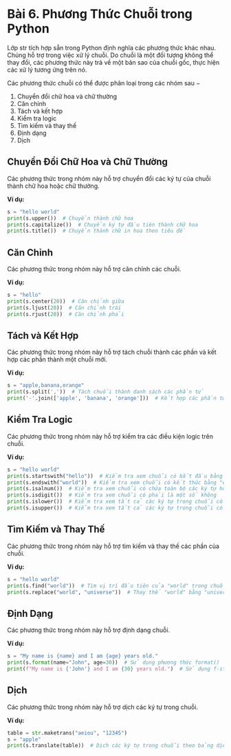 # Bài 6. Phương Thức Chuỗi trong Python

Lớp str tích hợp sẵn trong Python định nghĩa các phương thức khác nhau. Chúng hỗ trợ trong việc xử lý chuỗi. Do chuỗi là một đối tượng không thể thay đổi, các phương thức này trả về một bản sao của chuỗi gốc, thực hiện các xử lý tương ứng trên nó.

Các phương thức chuỗi có thể được phân loại trong các nhóm sau −

1. Chuyển đổi chữ hoa và chữ thường
2. Căn chỉnh
3. Tách và kết hợp
4. Kiểm tra logic
5. Tìm kiếm và thay thế
6. Định dạng
7. Dịch

## Chuyển Đổi Chữ Hoa và Chữ Thường

Các phương thức trong nhóm này hỗ trợ chuyển đổi các ký tự của chuỗi thành chữ hoa hoặc chữ thường.

**Ví dụ:**

```python
s = "hello world"
print(s.upper())  # Chuyển thành chữ hoa
print(s.capitalize())  # Chuyển ký tự đầu tiên thành chữ hoa
print(s.title())  # Chuyển thành chữ in hoa theo tiêu đề
```

## Căn Chỉnh

Các phương thức trong nhóm này hỗ trợ căn chỉnh các chuỗi.

**Ví dụ:**

```python
s = "hello"
print(s.center(20))  # Căn chỉnh giữa
print(s.ljust(20))  # Căn chỉnh trái
print(s.rjust(20))  # Căn chỉnh phải
```

## Tách và Kết Hợp

Các phương thức trong nhóm này hỗ trợ tách chuỗi thành các phần và kết hợp các phần thành một chuỗi mới.

**Ví dụ:**

```python
s = "apple,banana,orange"
print(s.split(','))  # Tách chuỗi thành danh sách các phần tử
print('-'.join(['apple', 'banana', 'orange']))  # Kết hợp các phần tử thành chuỗi mới
```

## Kiểm Tra Logic

Các phương thức trong nhóm này hỗ trợ kiểm tra các điều kiện logic trên chuỗi.

**Ví dụ:**

```python
s = "hello world"
print(s.startswith("hello"))  # Kiểm tra xem chuỗi có bắt đầu bằng "hello" không
print(s.endswith("world"))  # Kiểm tra xem chuỗi có kết thúc bằng "world" không
print(s.isalnum())  # Kiểm tra xem chuỗi có chứa toàn bộ các ký tự hoặc số không
print(s.isdigit())  # Kiểm tra xem chuỗi có phải là một số không
print(s.islower())  # Kiểm tra xem tất cả các ký tự trong chuỗi có phải là chữ thường không
print(s.isupper())  # Kiểm tra xem tất cả các ký tự trong chuỗi có phải là chữ hoa không
```

## Tìm Kiếm và Thay Thế

Các phương thức trong nhóm này hỗ trợ tìm kiếm và thay thế các phần của chuỗi.

**Ví dụ:**

```python
s = "hello world"
print(s.find("world"))  # Tìm vị trí đầu tiên của "world" trong chuỗi
print(s.replace("world", "universe"))  # Thay thế "world" bằng "universe" trong chuỗi
```

## Định Dạng

Các phương thức trong nhóm này hỗ trợ định dạng chuỗi.

**Ví dụ:**

```python
s = "My name is {name} and I am {age} years old."
print(s.format(name="John", age=30))  # Sử dụng phương thức format()
print(f"My name is {'John'} and I am {30} years old.")  # Sử dụng f-string
```

## Dịch

Các phương thức trong nhóm này hỗ trợ dịch các ký tự trong chuỗi.

**Ví dụ:**

```python
table = str.maketrans("aeiou", "12345")
s = "apple"
print(s.translate(table))  # Dịch các ký tự trong chuỗi theo bảng dịch đã cho
```
